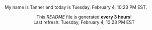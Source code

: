 My name is Tanner and today is Tuesday, February 4, 10:23 PM EST.

<p align="center">This <i>README</i> file is generated <b>every 3 hours</b>!</br>Last refresh: Tuesday, February 4, 10:23 PM EST<br /></p>
